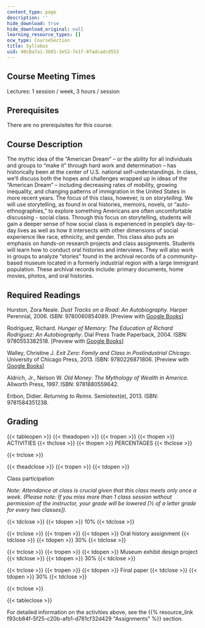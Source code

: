 ```yaml
---
content_type: page
description: ''
hide_download: true
hide_download_original: null
learning_resource_types: []
ocw_type: CourseSection
title: Syllabus
uid: 40c8a7a1-3b01-3e52-7e1f-8fadcadcd553
---
```


Course Meeting Times
--------------------

Lectures: 1 session / week, 3 hours / session

Prerequisites
-------------

There are no prerequisites for this course.

Course Description
------------------

The mythic idea of the “American Dream” – or the ability for all individuals and groups to “make it” through hard work and determination – has historically been at the center of U.S. national self-understandings. In class, we’ll discuss both the hopes and challenges wrapped up in ideas of the “American Dream” – including decreasing rates of mobility, growing inequality, and changing patterns of immigration in the United States in more recent years. The focus of this class, however, is on _storytelling_. We will use storytelling, as found in oral histories, memoirs, novels, or “auto-ethnographies,” to explore something Americans are often uncomfortable discussing - social class. Through this focus on storytelling, students will gain a deeper sense of how social class is experienced in people’s day-to-day lives as well as how it intersects with other dimensions of social experience like race, ethnicity, and gender. This class also puts an emphasis on _hands-on_ research projects and class assignments. Students will learn how to conduct oral histories and interviews. They will also work in groups to analyze “stories” found in the archival records of a community-based museum located in a formerly industrial region with a large immigrant population. These archival records include: primary documents, home movies, photos, and oral histories.

Required Readings
-----------------

Hurston, Zora Neale. _Dust Tracks on a Road: An Autobiography_. Harper Perennial, 2006. ISBN: 9780060854089. \[Preview with [Google Books](https://books.google.com/books?id=pwEHpHvv7N8C&pg=PAfrontcover#v=onepage&q&f=false)\]

Rodriguez, Richard. _Hunger of Memory: The Education of Richard Rodriguez: An Autobiography_. Dial Press Trade Paperback, 2004. ISBN: 9780553382518. \[Preview with [Google Books](https://books.google.com/books?id=DuGoUZU-Zh4C&pg=PAfrontcover#v=onepage&q&f=false)\]

Walley, Christine J. _Exit Zero: Family and Class in Postindustrial Chicago_. University of Chicago Press, 2013. ISBN: 9780226871806. \[Preview with [Google Books](https://books.google.com/books?id=X10bCgO-MIMC&pg=PAfrontcover#v=onepage&q&f=false)\]

Aldrich, Jr., Nelson W. _Old Money: The Mythology of Wealth in America_. Allworth Press, 1997. ISBN: 9781880559642. 

Eribon, Didier. _Returning to Reims_. Semiotext(e), 2013. ISBN: 9781584351238. 

Grading
-------

{{< tableopen >}}
{{< theadopen >}}
{{< tropen >}}
{{< thopen >}}
ACTIVITIES
{{< thclose >}}
{{< thopen >}}
PERCENTAGES
{{< thclose >}}

{{< trclose >}}

{{< theadclose >}}
{{< tropen >}}
{{< tdopen >}}


Class participation

_Note: Attendance at class is crucial given that this class meets only once a week. (Please note: If you miss more than 1 class session without permission of the instructor, your grade will be lowered \[½ of a letter grade for every two classes\])._ 


{{< tdclose >}}
{{< tdopen >}}
10%
{{< tdclose >}}

{{< trclose >}}
{{< tropen >}}
{{< tdopen >}}
Oral history assignment
{{< tdclose >}}
{{< tdopen >}}
30%
{{< tdclose >}}

{{< trclose >}}
{{< tropen >}}
{{< tdopen >}}
Museum exhibit design project
{{< tdclose >}}
{{< tdopen >}}
30%
{{< tdclose >}}

{{< trclose >}}
{{< tropen >}}
{{< tdopen >}}
Final paper
{{< tdclose >}}
{{< tdopen >}}
30%
{{< tdclose >}}

{{< trclose >}}

{{< tableclose >}}

For detailed information on the activities above, see the {{% resource_link f93cb84f-5f25-c20b-afb1-d781cf32d429 "Assignments" %}} section.